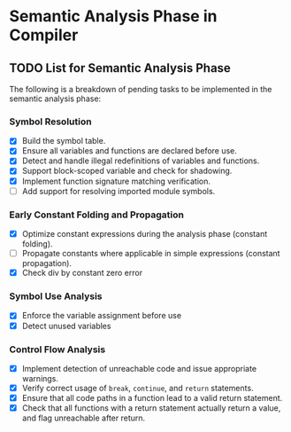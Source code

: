 # Semantic Analysis Phase in Compiler

## TODO List for Semantic Analysis Phase

The following is a breakdown of pending tasks to be implemented in the semantic analysis phase:

### Symbol Resolution
- [x] Build the symbol table.
- [x] Ensure all variables and functions are declared before use.
- [x] Detect and handle illegal redefinitions of variables and functions.
- [x] Support block-scoped variable and check for shadowing.
- [x] Implement function signature matching verification.
- [ ] Add support for resolving imported module symbols.

### Early Constant Folding and Propagation
- [x] Optimize constant expressions during the analysis phase (constant folding).
- [ ] Propagate constants where applicable in simple expressions (constant propagation).
- [x] Check div by constant zero error

### Symbol Use Analysis
- [x] Enforce the variable assignment before use
- [x] Detect unused variables

### Control Flow Analysis
- [x] Implement detection of unreachable code and issue appropriate warnings.
- [x] Verify correct usage of `break`, `continue`, and `return` statements.
- [x] Ensure that all code paths in a function lead to a valid return statement.
- [x] Check that all functions with a return statement actually return a value, and flag unreachable after return.

